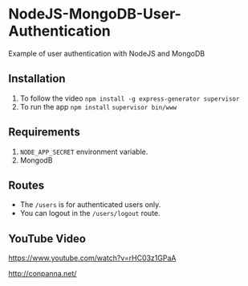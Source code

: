 # NodeJS-MongoDB-User-Authentication
Example of user authentication with NodeJS and MongoDB

## Installation
1. To follow the video
````npm install -g express-generator supervisor````
2. To run the app
````npm install````
````supervisor bin/www````

## Requirements
1. ```NODE_APP_SECRET``` environment variable.
2. MongodB

## Routes
* The ````/users```` is for authenticated users only.
* You can logout in the ````/users/logout```` route.

## YouTube Video
https://www.youtube.com/watch?v=rHC03z1GPaA


http://conpanna.net/
